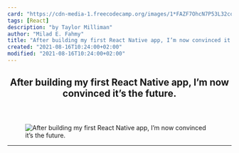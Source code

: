 ```yaml
---
card: "https://cdn-media-1.freecodecamp.org/images/1*FAZF7OhcN7P53L32co7NDw.png"
tags: [React]
description: "by Taylor Milliman"
author: "Milad E. Fahmy"
title: "After building my first React Native app, I’m now convinced it’s the future."
created: "2021-08-16T10:24:00+02:00"
modified: "2021-08-16T10:24:00+02:00"
---
```

<div class="site-wrapper">
<main id="site-main" class="site-main outer">
<div class="inner">
<article class="post-full post tag-react tag-mobile-app-development tag-web-development tag-javascript tag-mobile ">
<header class="post-full-header">
<h1 class="post-full-title">After building my first React Native app, I’m now convinced it’s the future.</h1>
</header>
<figure class="post-full-image">
<picture>
<source media="(max-width: 700px)" sizes="1px" srcset="data:image/gif;base64,R0lGODlhAQABAIAAAAAAAP///yH5BAEAAAAALAAAAAABAAEAAAIBRAA7 1w">
<source media="(min-width: 701px)" sizes="(max-width: 800px) 400px,
(max-width: 1170px) 700px,
1400px" srcset="https://cdn-media-1.freecodecamp.org/images/1*FAZF7OhcN7P53L32co7NDw.png 300w,
https://cdn-media-1.freecodecamp.org/images/1*FAZF7OhcN7P53L32co7NDw.png 600w,
https://cdn-media-1.freecodecamp.org/images/1*FAZF7OhcN7P53L32co7NDw.png 1000w,
https://cdn-media-1.freecodecamp.org/images/1*FAZF7OhcN7P53L32co7NDw.png 2000w">
<img onerror="this.style.display='none'" src="https://cdn-media-1.freecodecamp.org/images/1*FAZF7OhcN7P53L32co7NDw.png" alt="After building my first React Native app, I’m now convinced it’s the future.">
</picture>
</figure>
<section class="post-full-content">
<div class="post-content medium-migrated-article">
</div>
<hr>
</section>
</article>
</div>
</main>
</div>
<!-- Google Tag Manager (noscript) -->
<!-- End Google Tag Manager (noscript) -->
